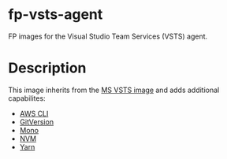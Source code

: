 # fp-vsts-agent
FP images for the Visual Studio Team Services (VSTS) agent.

# Description
This image inherits from the [MS VSTS image](https://github.com/Microsoft/vsts-agent-docker) and adds additional capabilites:
- [AWS CLI](https://aws.amazon.com/cli/)
- [GitVersion](https://github.com/GitTools/GitVersion)
- [Mono](https://www.mono-project.com)
- [NVM](https://github.com/creationix/nvm)
- [Yarn](https://yarnpkg.com/en/)
